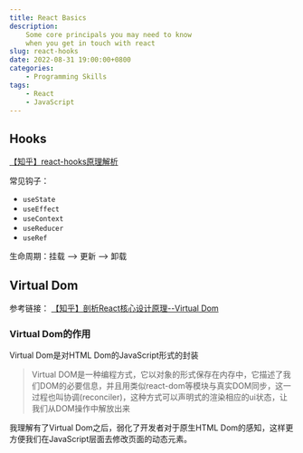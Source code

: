 ```yaml
---
title: React Basics
description: 
    Some core principals you may need to know
    when you get in touch with react
slug: react-hooks
date: 2022-08-31 19:00:00+0800
categories:
    - Programming Skills
tags:
    - React
    - JavaScript
---
```


## Hooks

[【知乎】react-hooks原理解析](https://zhuanlan.zhihu.com/p/443264124)

常见钩子：

- `useState`
- `useEffect`
- `useContext`
- `useReducer`
- `useRef`

生命周期：挂载 --> 更新 --> 卸载

## Virtual Dom

参考链接：
[【知乎】剖析React核心设计原理--Virtual Dom](https://zhuanlan.zhihu.com/p/462727885)

### Virtual Dom的作用

Virtual Dom是对HTML Dom的JavaScript形式的封装

> Virtual DOM是一种编程方式，它以对象的形式保存在内存中，它描述了我们DOM的必要信息，并且用类似react-dom等模块与真实DOM同步，这一过程也叫协调(reconciler)，这种方式可以声明式的渲染相应的ui状态，让我们从DOM操作中解放出来

我理解有了Virtual Dom之后，弱化了开发者对于原生HTML Dom的感知，这样更方便我们在JavaScript层面去修改页面的动态元素。
